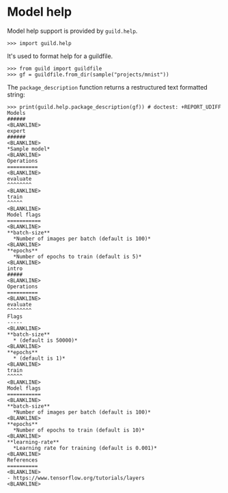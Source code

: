 # Model help

Model help support is provided by `guild.help`.

    >>> import guild.help

It's used to format help for a guildfile.

    >>> from guild import guildfile
    >>> gf = guildfile.from_dir(sample("projects/mnist"))

The `package_description` function returns a restructured text
formatted string:

    >>> print(guild.help.package_description(gf)) # doctest: +REPORT_UDIFF
    Models
    ######
    <BLANKLINE>
    expert
    ######
    <BLANKLINE>
    *Sample model*
    <BLANKLINE>
    Operations
    ==========
    <BLANKLINE>
    evaluate
    ^^^^^^^^
    <BLANKLINE>
    train
    ^^^^^
    <BLANKLINE>
    Model flags
    ===========
    <BLANKLINE>
    **batch-size**
      *Number of images per batch (default is 100)*
    <BLANKLINE>
    **epochs**
      *Number of epochs to train (default is 5)*
    <BLANKLINE>
    intro
    #####
    <BLANKLINE>
    Operations
    ==========
    <BLANKLINE>
    evaluate
    ^^^^^^^^
    Flags
    -----
    <BLANKLINE>
    **batch-size**
      * (default is 50000)*
    <BLANKLINE>
    **epochs**
      * (default is 1)*
    <BLANKLINE>
    train
    ^^^^^
    <BLANKLINE>
    Model flags
    ===========
    <BLANKLINE>
    **batch-size**
      *Number of images per batch (default is 100)*
    <BLANKLINE>
    **epochs**
      *Number of epochs to train (default is 10)*
    <BLANKLINE>
    **learning-rate**
      *Learning rate for training (default is 0.001)*
    <BLANKLINE>
    References
    ==========
    <BLANKLINE>
    - https://www.tensorflow.org/tutorials/layers
    <BLANKLINE>
